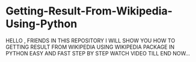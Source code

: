 # Getting-Result-From-Wikipedia-Using-Python
HELLO , FRIENDS IN THIS REPOSITORY I WILL SHOW YOU HOW TO GETTING RESULT FROM WIKIPEDIA USING WIKIPEDIA PACKAGE IN PYTHON EASY AND FAST STEP BY STEP WATCH VIDEO TILL END NOW...
